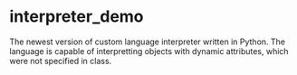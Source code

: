 # interpreter_demo

The newest version of custom language interpreter written in Python. 
The language is capable of interpretting objects with dynamic attributes, which were not specified in class.
